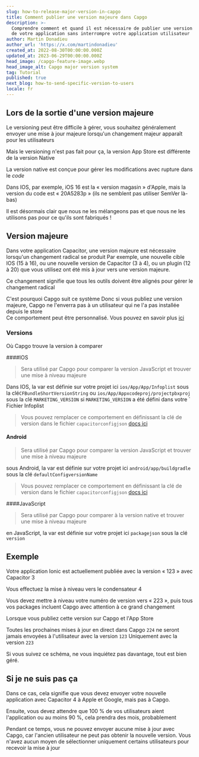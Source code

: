 ```yaml
---
slug: how-to-release-major-version-in-capgo
title: Comment publier une version majeure dans Capgo
description: >-
  Comprendre comment et quand il est nécessaire de publier une version majeure
  de votre application sans interrompre votre application utilisateur
author: Martin Donadieu
author_url: 'https://x.com/martindonadieu'
created_at: 2022-08-30T00:00:00.000Z
updated_at: 2023-06-29T00:00:00.000Z
head_image: /capgo-feature-image.webp
head_image_alt: Capgo major version system
tag: Tutorial
published: true
next_blog: how-to-send-specific-version-to-users
locale: fr
---
```


## Lors de la sortie d'une version majeure

Le versioning peut être difficile à gérer, vous souhaitez généralement envoyer une mise à jour majeure lorsqu'un changement majeur apparaît pour les utilisateurs

Mais le versioning n'est pas fait pour ça, la version App Store est différente de la version Native

La version native est conçue pour gérer les modifications avec rupture dans le *code*

Dans IOS, par exemple, iOS 16 est la « version magasin » d'Apple, mais la version du code est « 20A5283p » (ils ne semblent pas utiliser SemVer là-bas)

Il est désormais clair que nous ne les mélangeons pas et que nous ne les utilisons pas pour ce qu'ils sont fabriqués !

## Version majeure

Dans votre application Capacitor, une version majeure est nécessaire lorsqu'un changement radical se produit 
Par exemple, une nouvelle cible IOS (15 à 16), ou une nouvelle version de Capacitor (3 à 4), ou un plugin (12 à 20) que vous utilisez ont été mis à jour vers une version majeure.

Ce changement signifie que tous les outils doivent être alignés pour gérer le changement radical

C'est pourquoi Capgo suit ce système
Donc si vous publiez une version majeure, Capgo ne l'enverra pas à un utilisateur qui ne l'a pas installée depuis le store\
Ce comportement peut être personnalisé. Vous pouvez en savoir plus [ici](/docs/tooling/cli/#disable-updates-strategy)

### Versions

Où Capgo trouve la version à comparer

####IOS
  > Sera utilisé par Capgo pour comparer la version JavaScript et trouver une mise à niveau majeure

 Dans IOS, la var est définie sur votre projet ici `ios/App/App/Infoplist` sous la clé`CFBundleShortVersionString` ou `ios/App/Appxcodeproj/projectpbxproj` sous la clé `MARKETING_VERSION` si `MARKETING_VERSION` a été défini dans votre ` Fichier Infoplist
  > Vous pouvez remplacer ce comportement en définissant la clé de version dans le fichier `capacitorconfigjson` [docs ici](/docs/plugin/auto-update#advanced-settings/)

#### Android
  > Sera utilisé par Capgo pour comparer la version JavaScript et trouver une mise à niveau majeure

  sous Android, la var est définie sur votre projet ici `android/app/buildgradle` sous la clé `defaultConfigversionName`
  > Vous pouvez remplacer ce comportement en définissant la clé de version dans le fichier `capacitorconfigjson` [docs ici](/docs/plugin/auto-update#advanced-settings/)

####JavaScript
  > Sera utilisé par Capgo pour comparer à la version native et trouver une mise à niveau majeure

  en JavaScript, la var est définie sur votre projet ici `packagejson` sous la clé `version`
## Exemple

Votre application Ionic est actuellement publiée avec la version « 123 » avec Capacitor 3

Vous effectuez la mise à niveau vers le condensateur 4

Vous devez mettre à niveau votre numéro de version vers « 223 », puis tous vos packages incluent Capgo avec attention à ce grand changement

Lorsque vous publiez cette version sur Capgo et l'App Store

Toutes les prochaines mises à jour en direct dans Capgo `224` ne seront jamais envoyées à l'utilisateur avec la version `123` Uniquement avec la version `223`

Si vous suivez ce schéma, ne vous inquiétez pas davantage, tout est bien géré.


## Si je ne suis pas ça

Dans ce cas, cela signifie que vous devez envoyer votre nouvelle application avec Capacitor 4 à Apple et Google, mais pas à Capgo.

Ensuite, vous devez attendre que 100 % de vos utilisateurs aient l'application ou au moins 90 %, cela prendra des mois, probablement

Pendant ce temps, vous ne pouvez envoyer aucune mise à jour avec Capgo, car l'ancien utilisateur ne peut pas obtenir la nouvelle version.
Vous n'avez aucun moyen de sélectionner uniquement certains utilisateurs pour recevoir la mise à jour